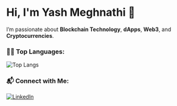 # Hi, I'm Yash Meghnathi 👋

I’m passionate about **Blockchain Technology**, **dApps**, **Web3**, and **Cryptocurrencies**.

### 🧑‍💻 Top Languages:
![Top Langs](https://github-readme-stats.vercel.app/api/top-langs/?username=YashMeghnathi&layout=compact)

### 📬 Connect with Me:
[![LinkedIn](https://img.shields.io/badge/LinkedIn-0A66C2?style=flat&logo=linkedin&logoColor=white)](https://www.linkedin.com/in/yashmeghnathi/)
